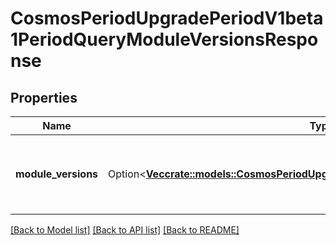# CosmosPeriodUpgradePeriodV1beta1PeriodQueryModuleVersionsResponse

## Properties

Name | Type | Description | Notes
------------ | ------------- | ------------- | -------------
**module_versions** | Option<[**Vec<crate::models::CosmosPeriodUpgradePeriodV1beta1PeriodModuleVersion>**](cosmos.upgrade.v1beta1.ModuleVersion.md)> | module_versions is a list of module names with their consensus versions. | [optional]

[[Back to Model list]](../README.md#documentation-for-models) [[Back to API list]](../README.md#documentation-for-api-endpoints) [[Back to README]](../README.md)



